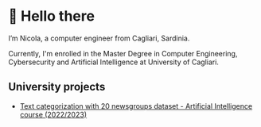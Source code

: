 # 👋 Hello there

I’m Nicola, a computer engineer from Cagliari, Sardinia.

Currently, I'm enrolled in the Master Degree in Computer Engineering, Cybersecurity and Artificial Intelligence at University of Cagliari. 

## University projects
- [Text categorization with 20 newsgroups dataset - Artificial Intelligence course (2022/2023)](https://github.com/MrDeiv/Artificial-Intelligence-Project)
